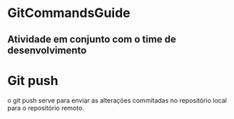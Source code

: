 # GitCommandsGuide
## Atividade em conjunto com o time de desenvolvimento

# Git push
o git push serve para enviar as alterações commitadas no repositório local para o repositório remoto.